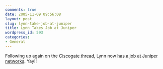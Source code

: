 ```yaml
---
comments: true
date: 2005-11-09 09:56:08
layout: post
slug: lynn-take-job-at-juniper
title: Lynn Takes Job at Juniper
wordpress_id: 593
categories:
- General
---
```


Following up again on the [Ciscogate thread](http://www.bitsplitter.net/blog/?p=591), Lynn now [has a job at Juniper networks](http://www.theregister.co.uk/2005/11/08/black_hat_researcher_joins_juniper/). Yay!!
